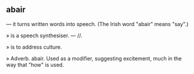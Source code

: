 ## abair
— it turns written words into speech. (The Irish word "abair" means "say".)

» is a speech synthesiser. — //.

» is to address culture.

» Adverb. abair. Used as a modifier, suggesting excitement, much in the way that "how" is used.
